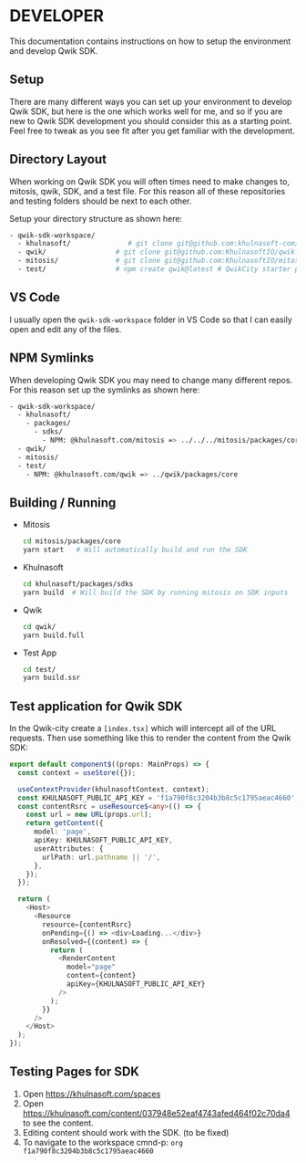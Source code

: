 # DEVELOPER

This documentation contains instructions on how to setup the environment and develop Qwik SDK.

## Setup

There are many different ways you can set up your environment to develop Qwik SDK, but here is the one which works well for me, and so if you are new to Qwik SDK development you should consider this as a starting point. Feel free to tweak as you see fit after you get familiar with the development.

## Directory Layout

When working on Qwik SDK you will often times need to make changes to, mitosis, qwik, SDK, and a test file. For this reason all of these repositories and testing folders should be next to each other.

Setup your directory structure as shown here:

```bash
- qwik-sdk-workspace/
  - khulnasoft/              # git clone git@github.com:khulnasoft-com/khulnasoft.git
  - qwik/                 # git clone git@github.com:KhulnasoftIO/qwik.git
  - mitosis/              # git clone git@github.com:KhulnasoftIO/mitosis.git
  - test/                 # npm create qwik@latest # QwikCity starter project
```

## VS Code

I usually open the `qwik-sdk-workspace` folder in VS Code so that I can easily open and edit any of the files.

## NPM Symlinks

When developing Qwik SDK you may need to change many different repos. For this reason set up the symlinks as shown here:

```bash
- qwik-sdk-workspace/
  - khulnasoft/
    - packages/
      - sdks/
        - NPM: @khulnasoft.com/mitosis => ../../../mitosis/packages/core
  - qwik/
  - mitosis/
  - test/
    - NPM: @khulnasoft.com/qwik => ../qwik/packages/core
```

## Building / Running

- Mitosis

  ```bash
  cd mitosis/packages/core
  yarn start   # Will automatically build and run the SDK
  ```

- Khulnasoft

  ```bash
  cd khulnasoft/packages/sdks
  yarn build  # Will build the SDK by running mitosis on SDK inputs
  ```

- Qwik

  ```bash
  cd qwik/
  yarn build.full
  ```

- Test App
  ```bash
  cd test/
  yarn build.ssr
  ```

## Test application for Qwik SDK

In the Qwik-city create a `[index.tsx]` which will intercept all of the URL requests. Then use something like this to render the content from the Qwik SDK:

```typescript
export default component$((props: MainProps) => {
  const context = useStore({});

  useContextProvider(khulnasoftContext, context);
  const KHULNASOFT_PUBLIC_API_KEY = 'f1a790f8c3204b3b8c5c1795aeac4660'; // ggignore
  const contentRsrc = useResource$<any>(() => {
    const url = new URL(props.url);
    return getContent({
      model: 'page',
      apiKey: KHULNASOFT_PUBLIC_API_KEY,
      userAttributes: {
        urlPath: url.pathname || '/',
      },
    });
  });

  return (
    <Host>
      <Resource
        resource={contentRsrc}
        onPending={() => <div>Loading...</div>}
        onResolved={(content) => {
          return (
            <RenderContent
              model="page"
              content={content}
              apiKey={KHULNASOFT_PUBLIC_API_KEY}
            />
          );
        }}
      />
    </Host>
  );
});
```

## Testing Pages for SDK

1. Open https://khulnasoft.com/spaces
2. Open https://khulnasoft.com/content/037948e52eaf4743afed464f02c70da4 to see the content.
3. Editing content should work with the SDK. (to be fixed)
4. To navigate to the workspace cmnd-p: `org f1a790f8c3204b3b8c5c1795aeac4660`
